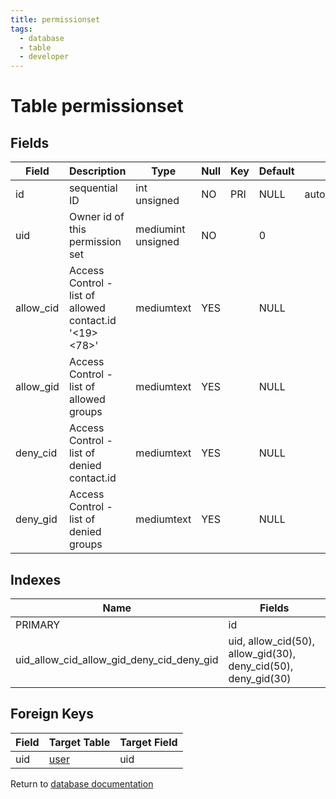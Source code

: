```yaml
---
title: permissionset
tags:
  - database
  - table
  - developer
---
```

# Table permissionset



## Fields

| Field     | Description                                            | Type               | Null | Key | Default | Extra          |
| --------- | ------------------------------------------------------ | ------------------ | ---- | --- | ------- | -------------- |
| id        | sequential ID                                          | int unsigned       | NO   | PRI | NULL    | auto_increment |
| uid       | Owner id of this permission set                        | mediumint unsigned | NO   |     | 0       |                |
| allow_cid | Access Control - list of allowed contact.id '<19><78>' | mediumtext         | YES  |     | NULL    |                |
| allow_gid | Access Control - list of allowed groups                | mediumtext         | YES  |     | NULL    |                |
| deny_cid  | Access Control - list of denied contact.id             | mediumtext         | YES  |     | NULL    |                |
| deny_gid  | Access Control - list of denied groups                 | mediumtext         | YES  |     | NULL    |                |

## Indexes

| Name                                      | Fields                                                        |
| ----------------------------------------- | ------------------------------------------------------------- |
| PRIMARY                                   | id                                                            |
| uid_allow_cid_allow_gid_deny_cid_deny_gid | uid, allow_cid(50), allow_gid(30), deny_cid(50), deny_gid(30) |

## Foreign Keys

| Field | Target Table         | Target Field |
| ----- | -------------------- | ------------ |
| uid   | [user](./db_user.md) | uid          |

Return to [database documentation](./index.md)
